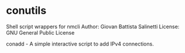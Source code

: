 # conutils

Shell script wrappers for nmcli
Author: Giovan Battista Salinetti
License: GNU General Public License

conadd - A simple interactive script to add IPv4 connections.
